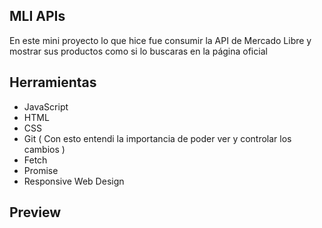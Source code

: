 ## MLI APIs 
 En este mini proyecto lo que hice fue consumir la API de Mercado Libre y mostrar sus productos como si lo buscaras en la página oficial 

## Herramientas
- JavaScript
- HTML
- CSS
- Git ( Con esto entendi la importancia de poder ver y controlar los cambios )
- Fetch
- Promise
- Responsive Web Design 

## Preview
